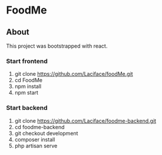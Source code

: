 # FoodMe  

## About  

This project was bootstrapped with react.
### Start frontend  

1. git clone https://github.com/Laciface/foodMe.git
2. cd FoodMe  
3. npm install  
4. npm start  


### Start backend

1. git clone https://github.com/Laciface/foodme-backend.git  
2. cd foodme-backend  
3. git checkout development  
4. composer install  
5. php artisan serve  
